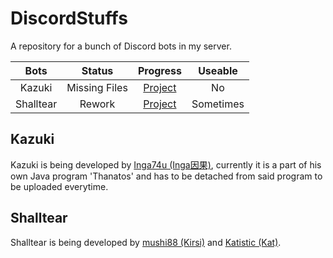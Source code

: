 # DiscordStuffs
A repository for a bunch of Discord bots in my server.

|Bots      |Status                |Progress                                                      |Useable  |
|:--------:|:--------------------:|:------------------------------------------------------------:|:-------:|
|Kazuki    |Missing Files         |[Project](https://github.com/Inga74u/DiscordStuffs/projects/2)|No       |
|Shalltear |Rework                |[Project](https://github.com/Inga74u/DiscordStuffs/projects/1)|Sometimes|



## Kazuki
Kazuki is being developed by [Inga74u (Inga因果)](https://github.com/inga74u), currently it is a part of his own Java program 'Thanatos' and has to be detached from said program to be uploaded everytime.



## Shalltear
Shalltear is being developed by [mushi88 (Kirsi)](https://github.com/mushi88) and [Katistic (Kat)](https://github.com/Katistic).
